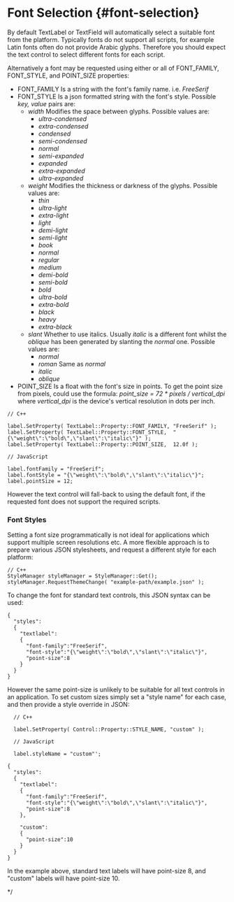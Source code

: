 <!--
/**-->

# Font Selection {#font-selection}

By default TextLabel or TextField will automatically select a suitable font from the platform.
Typically fonts do not support all scripts, for example Latin fonts often do not provide Arabic glyphs.
Therefore you should expect the text control to select different fonts for each script.

Alternatively a font may be requested using either or all of FONT_FAMILY, FONT_STYLE, and POINT_SIZE properties:

- FONT_FAMILY
  Is a string with the font's family name. i.e. *FreeSerif*
- FONT_STYLE
  Is a json formatted string with the font's style. Possible *key, value* pairs are:
  + *width* Modifies the space between glyphs. Possible values are:
    - *ultra-condensed*
    - *extra-condensed*
    - *condensed*
    - *semi-condensed*
    - *normal*
    - *semi-expanded*
    - *expanded*
    - *extra-expanded*
    - *ultra-expanded*
  + *weight* Modifies the thickness or darkness of the glyphs. Possible values are:
    - *thin*
    - *ultra-light*
    - *extra-light*
    - *light*
    - *demi-light*
    - *semi-light*
    - *book*
    - *normal*
    - *regular*
    - *medium*
    - *demi-bold*
    - *semi-bold*
    - *bold*
    - *ultra-bold*
    - *extra-bold*
    - *black*
    - *heavy*
    - *extra-black*
  + *slant* Whether to use italics. Usually *italic* is a different font whilst the *oblique* has been generated by slanting the *normal* one. Possible values are:
    - *normal*
    - *roman* Same as *normal*
    - *italic*
    - *oblique*
- POINT_SIZE
  Is a float with the font's size in points. To get the point size from pixels, could use the formula: <em>point_size = 72 * pixels / vertical_dpi</em> where <em>vertical_dpi</em> is the device's vertical resolution in dots per inch.

~~~{.cpp}
// C++

label.SetProperty( TextLabel::Property::FONT_FAMILY, "FreeSerif" );
label.SetProperty( TextLabel::Property::FONT_STYLE,  "{\"weight\":\"bold\",\"slant\":\"italic\"}" );
label.SetProperty( TextLabel::Property::POINT_SIZE,  12.0f );
~~~

~~~{.js}
// JavaScript

label.fontFamily = "FreeSerif";
label.fontStyle = "{\"weight\":\"bold\",\"slant\":\"italic\"}";
label.pointSize = 12;
~~~

However the text control will fall-back to using the default font, if the requested font does not support the required scripts.

### Font Styles

Setting a font size programmatically is not ideal for applications which support multiple screen resolutions etc.
A more flexible approach is to prepare various JSON stylesheets, and request a different style for each platform:

~~~{.cpp}
// C++
StyleManager styleManager = StyleManager::Get();
styleManager.RequestThemeChange( "example-path/example.json" );
~~~

To change the font for standard text controls, this JSON syntax can be used:

~~~{.json}
{
  "styles":
  {
    "textlabel":
    {
      "font-family":"FreeSerif",
      "font-style":"{\"weight\":\"bold\",\"slant\":\"italic\"}",
      "point-size":8
    }
  }
}
~~~

However the same point-size is unlikely to be suitable for all text controls in an application.
To set custom sizes simply set a "style name" for each case, and then provide a style override in JSON:

~~~{.cpp}
  // C++

  label.SetProperty( Control::Property::STYLE_NAME, "custom" );
~~~
~~~{.js}
  // JavaScript

  label.styleName = "custom"';
~~~

~~~{.json}
{
  "styles":
  {
    "textlabel":
    {
      "font-family":"FreeSerif",
      "font-style":"{\"weight\":\"bold\",\"slant\":\"italic\"}",
      "point-size":8
    },

    "custom":
    {
      "point-size":10
    }
  }
}
~~~

In the example above, standard text labels will have point-size 8, and "custom" labels will have point-size 10.

*/
